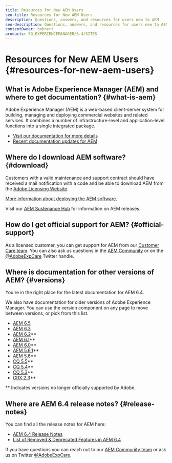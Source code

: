 ```yaml
---
title: Resources for New AEM Users
seo-title: Resources for New AEM Users
description: Questions, answers, and resources for users new to AEM
seo-description: Questions, answers, and resources for users new to AEM
contentOwner: bohnert
products: SG_EXPERIENCEMANAGER/6.4/SITES
---
```


# Resources for New AEM Users {#resources-for-new-aem-users}

## What is Adobe Experience Manager (AEM) and where to get documentation? {#what-is-aem}

Adobe Experience Manager (AEM) is a web-based client-server system for building, managing and deploying commercial websites and related services. It combines a number of infrastructure-level and application-level functions into a single integrated package.

* [Visit our documentation for more details](/help/sites-deploying/home.md)
* [Recent documentation updates for AEM](https://helpx.adobe.com/experience-manager/documentation-updates.html)

## Where do I download AEM software? {#download}

Customers with a valid maintenance and support contract should have received a mail notification with a code and be able to download AEM from the [Adobe Licensing Website](http://licensing.adobe.com/).

[More information about deploying the AEM software.](/help/sites-deploying/home.md)

Visit our [AEM Sustenance Hub](https://helpx.adobe.com/experience-manager/aem-releases-updates.html) for information on AEM releases.

## How do I get official support for AEM? {#official-support}

As a licensed customer, you can get support for AEM from our [Customer Care team](https://helpx.adobe.com/marketing-cloud/contact-support.html). You can also ask us questions in the [AEM Community](https://forums.adobe.com/community/experience-cloud/marketing-cloud/experience-manager) or on the [@AdobeExpCare](https://twitter.com/adobeexpcare) Twitter handle.

## Where is documentation for other versions of AEM? {#versions}

You're in the right place for the latest documentation for AEM 6.4.

We also have documentation for older versions of Adobe Experience Manager. You can use the version component on any page to move between versions, or pick from this list.

* [AEM 6.5](https://helpx.adobe.com/support/experience-manager/6-5.html)
* [AEM 6.3](https://helpx.adobe.com/support/experience-manager/6-3.html)
* [AEM 6.2](https://helpx.adobe.com/support/experience-manager/6-2.html)**
* [AEM 6.1](https://docs.adobe.com/docs/en/aem/6-1.html)**
* [AEM 6.0](https://docs.adobe.com/docs/en/aem/6-0.html)**
* [AEM 5.6.1](https://helpx.adobe.com/experience-manager/aem-previous-versions.html)**
* [AEM 5.6](https://helpx.adobe.com/experience-manager/aem-previous-versions.html)**
* [CQ 5.5](https://helpx.adobe.com/experience-manager/aem-previous-versions.html)**
* [CQ 5.4](https://helpx.adobe.com/experience-manager/aem-previous-versions.html)**
* [CQ 5.3](https://helpx.adobe.com/experience-manager/aem-previous-versions.html)**
* [CRX 2.3](https://helpx.adobe.com/experience-manager/aem-previous-versions.html)**

** Indicates versions no longer officially supported by Adobe.

## Where are AEM 6.4 release notes? {#release-notes}

You can find all the release notes for AEM here:

* [AEM 6.4 Release Notes](/help/release-notes/home.md)
* [List of Removed & Deprecated Features in AEM 6.4](/help/release-notes/deprecated-removed-features.md)

If you have questions you can reach out to our [AEM Community team](http://help-forums.adobe.com/content/adobeforums/en/experience-manager-forum/adobe-experience-manager.html) or ask us on Twitter [@AdobeExpCare](https://twitter.com/adobeexpcare).
